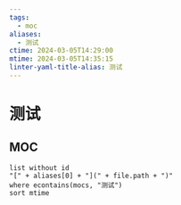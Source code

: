 ```yaml
---
tags:
  - moc
aliases:
  - 测试
ctime: 2024-03-05T14:29:00
mtime: 2024-03-05T14:35:15
linter-yaml-title-alias: 测试
---
```


# 测试

## MOC

```dataview
list without id
"[" + aliases[0] + "](" + file.path + ")"
where econtains(mocs, "测试")
sort mtime
```